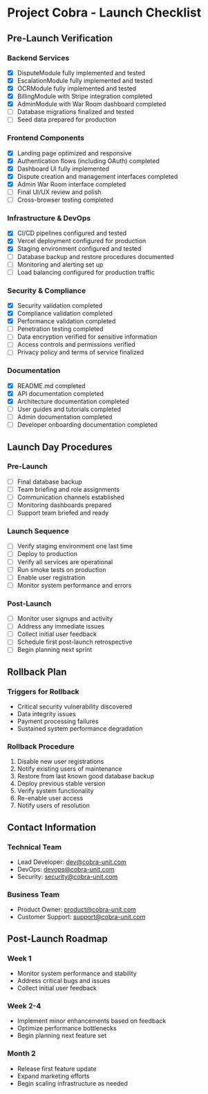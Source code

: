 # Project Cobra - Launch Checklist

## Pre-Launch Verification

### Backend Services
- [x] DisputeModule fully implemented and tested
- [x] EscalationModule fully implemented and tested
- [x] OCRModule fully implemented and tested
- [x] BillingModule with Stripe integration completed
- [x] AdminModule with War Room dashboard completed
- [ ] Database migrations finalized and tested
- [ ] Seed data prepared for production

### Frontend Components
- [x] Landing page optimized and responsive
- [x] Authentication flows (including OAuth) completed
- [x] Dashboard UI fully implemented
- [x] Dispute creation and management interfaces completed
- [x] Admin War Room interface completed
- [ ] Final UI/UX review and polish
- [ ] Cross-browser testing completed

### Infrastructure & DevOps
- [x] CI/CD pipelines configured and tested
- [x] Vercel deployment configured for production
- [x] Staging environment configured and tested
- [ ] Database backup and restore procedures documented
- [ ] Monitoring and alerting set up
- [ ] Load balancing configured for production traffic

### Security & Compliance
- [x] Security validation completed
- [x] Compliance validation completed
- [x] Performance validation completed
- [ ] Penetration testing completed
- [ ] Data encryption verified for sensitive information
- [ ] Access controls and permissions verified
- [ ] Privacy policy and terms of service finalized

### Documentation
- [x] README.md completed
- [x] API documentation completed
- [x] Architecture documentation completed
- [ ] User guides and tutorials completed
- [ ] Admin documentation completed
- [ ] Developer onboarding documentation completed

## Launch Day Procedures

### Pre-Launch
- [ ] Final database backup
- [ ] Team briefing and role assignments
- [ ] Communication channels established
- [ ] Monitoring dashboards prepared
- [ ] Support team briefed and ready

### Launch Sequence
- [ ] Verify staging environment one last time
- [ ] Deploy to production
- [ ] Verify all services are operational
- [ ] Run smoke tests on production
- [ ] Enable user registration
- [ ] Monitor system performance and errors

### Post-Launch
- [ ] Monitor user signups and activity
- [ ] Address any immediate issues
- [ ] Collect initial user feedback
- [ ] Schedule first post-launch retrospective
- [ ] Begin planning next sprint

## Rollback Plan

### Triggers for Rollback
- Critical security vulnerability discovered
- Data integrity issues
- Payment processing failures
- Sustained system performance degradation

### Rollback Procedure
1. Disable new user registrations
2. Notify existing users of maintenance
3. Restore from last known good database backup
4. Deploy previous stable version
5. Verify system functionality
6. Re-enable user access
7. Notify users of resolution

## Contact Information

### Technical Team
- Lead Developer: dev@cobra-unit.com
- DevOps: devops@cobra-unit.com
- Security: security@cobra-unit.com

### Business Team
- Product Owner: product@cobra-unit.com
- Customer Support: support@cobra-unit.com

## Post-Launch Roadmap

### Week 1
- Monitor system performance and stability
- Address critical bugs and issues
- Collect initial user feedback

### Week 2-4
- Implement minor enhancements based on feedback
- Optimize performance bottlenecks
- Begin planning next feature set

### Month 2
- Release first feature update
- Expand marketing efforts
- Begin scaling infrastructure as needed
